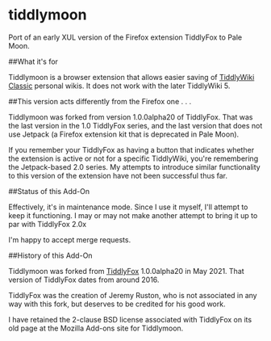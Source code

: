 # tiddlymoon
Port of an early XUL version of the Firefox extension TiddlyFox to Pale Moon.

##What it's for

Tiddlymoon is a browser extension that allows easier saving of [TiddlyWiki Classic](https://classic.tiddlywiki.com/) personal wikis.
It does not work with the later TiddlyWiki 5.

##This version acts differently from the Firefox one . . .

Tiddlymoon was forked from version 1.0.0alpha20 of TiddlyFox.  That was the last version in the 1.0 TiddlyFox series, and the last
version that does not use Jetpack (a Firefox extension kit that is deprecated in Pale Moon).

If you remember your TiddlyFox as having a button that indicates whether the extension is active or not for a specific TiddlyWiki,
you're remembering the Jetpack-based 2.0 series.  My attempts to introduce similar functionality to this version of the extension
have not been successful thus far.

##Status of this Add-On

Effectively, it's in maintenance mode. Since I use it myself, I'll attempt to keep it functioning.  I may or may not make another
attempt to bring it up to par with TiddlyFox 2.0x

I'm happy to accept merge requests.

##History of this Add-On

Tiddlymoon was forked from [TiddlyFox](https://github.com/TiddlyWiki/TiddlyFox) 1.0.0alpha20 in May 2021.  That version of
TiddlyFox dates from around 2016.

TiddlyFox was the creation of Jeremy Ruston, who is not associated in any way with this fork, but deserves to be credited
for his good work.

I have retained the 2-clause BSD license associated with TiddlyFox on its old page at the Mozilla Add-ons site for Tiddlymoon.
